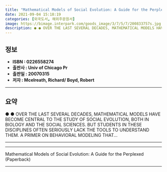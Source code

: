 ```yaml
---
title: "Mathematical Models of Social Evolution: A Guide for the Perplexed (Paperback)"
date: 2021-09-04 15:18:19
categories: [외국도서, 해외주문원서]
image: https://bimage.interpark.com/goods_image/3/7/5/7/200833757s.jpg
description: ● ● OVER THE LAST SEVERAL DECADES, MATHEMATICAL MODELS HAVE BECOME CENTRAL TO THE STUDY OF SOCIAL EVOLUTION, BOTH IN BIOLOGY AND THE SOCIAL SCIENCES. BUT STUD
---
```


## **정보**

- **ISBN : 0226558274**
- **출판사 : Univ of Chicago Pr**
- **출판일 : 20070315**
- **저자 : Mcelreath, Richard/ Boyd, Robert**

------



## **요약**

●  ●  OVER THE LAST SEVERAL DECADES, MATHEMATICAL MODELS HAVE BECOME CENTRAL TO THE STUDY OF SOCIAL EVOLUTION, BOTH IN BIOLOGY AND THE SOCIAL SCIENCES. BUT STUDENTS IN THESE DISCIPLINES OFTEN SERIOUSLY LACK THE TOOLS TO UNDERSTAND THEM. A PRIMER ON BEHAVIORAL MODELING THAT... 

------



------


Mathematical Models of Social Evolution: A Guide for the Perplexed (Paperback) 

------


